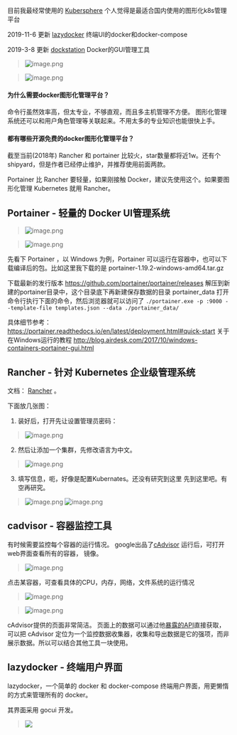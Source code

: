 目前我最经常使用的 [Kubersphere](https://kubesphere.io/) 个人觉得是最适合国内使用的图形化k8s管理平台

2019-11-6 更新 [lazydocker](https://github.com/jesseduffield/lazydocker) 终端UI的docker和docker-compose

2019-3-8 更新 [dockstation](https://dockstation.io/) Docker的GUI管理工具
> ![image.png](https://hexo-blog.pek3b.qingstor.com/upload_images/71414-aaad497aabec7f5e.png?imageMogr2/auto-orient/strip%7CimageView2/2/w/1240)

> ![image.png](https://hexo-blog.pek3b.qingstor.com/upload_images/71414-cab0bbf35db95f74.png?imageMogr2/auto-orient/strip%7CimageView2/2/w/1240)



#### 为什么需要docker图形化管理平台？
命令行虽然效率高，但太专业，不够直观，而且多主机管理不方便。
图形化管理系统还可以和用户角色管理等关联起来。不用太多的专业知识也能很快上手。
#### 都有哪些开源免费的docker图形化管理平台？
截至当前(2018年) Rancher 和 portainer 比较火，star数量都将近1w。还有个shipyard，但是作者已经停止维护，并推荐使用前面两款。

Portainer 比 Rancher 要轻量，如果刚接触 Docker，建议先使用这个。如果要图形化管理 Kubernetes  就用 Rancher。

## Portainer - 轻量的 Docker UI管理系统

> ![image.png](https://hexo-blog.pek3b.qingstor.com/upload_images/71414-eaa69a845ab89428.png?imageMogr2/auto-orient/strip%7CimageView2/2/w/1240)

> ![image.png](https://hexo-blog.pek3b.qingstor.com/upload_images/71414-93857d2ec1052009.png?imageMogr2/auto-orient/strip%7CimageView2/2/w/1240)

先看下 Portainer ，以 Windows 为例，Portainer 可以运行在容器中，也可以下载编译后的包。比如这里我下载的是 portainer-1.19.2-windows-amd64.tar.gz

下载最新的发行版本 https://github.com/portainer/portainer/releases
解压到新建的portainer目录中，这个目录底下再新建保存数据的目录 portainer_data
打开命令行执行下面的命令，然后浏览器就可以访问了
`./portainer.exe -p :9000 --template-file templates.json --data ./portainer_data/`

具体细节参考：
https://portainer.readthedocs.io/en/latest/deployment.html#quick-start
关于在Windows运行的教程
http://blog.airdesk.com/2017/10/windows-containers-portainer-gui.html

## Rancher - 针对 Kubernetes 企业级管理系统

文档： [Rancher](https://rancher.com/docs/rancher/v2.x/en/quick-start-guide/deployment/quickstart-manual-setup/) 。

下面放几张图：
1. 装好后，打开先让设置管理员密码：
> ![image.png](https://hexo-blog.pek3b.qingstor.com/upload_images/71414-9d7720d226bc6f2d.png?imageMogr2/auto-orient/strip%7CimageView2/2/w/1240)
2. 然后让添加一个集群，先修改语言为中文。
> ![image.png](https://hexo-blog.pek3b.qingstor.com/upload_images/71414-f3ffd82a4feaf9d4.png?imageMogr2/auto-orient/strip%7CimageView2/2/w/1240)
3. 填写信息，呃，好像是配置Kubernates。还没有研究到这里
先到这里吧。有空再研究。
> ![image.png](https://hexo-blog.pek3b.qingstor.com/upload_images/71414-02cafc5cb18c7063.png?imageMogr2/auto-orient/strip%7CimageView2/2/w/1240)
> ![image.png](https://hexo-blog.pek3b.qingstor.com/upload_images/71414-16d6303508e1d675.png?imageMogr2/auto-orient/strip%7CimageView2/2/w/1240)

## cadvisor - 容器监控工具 
有时候需要监控每个容器的运行情况。
google出品了[cAdvisor](https://github.com/google/cadvisor)
运行后，可打开web界面查看所有的容器， 镜像。
> ![image.png](https://hexo-blog.pek3b.qingstor.com/upload_images/71414-f86d81e3bc40d1ea.png?imageMogr2/auto-orient/strip%7CimageView2/2/w/1240)

点击某容器，可查看具体的CPU，内存，网络，文件系统的运行情况
> ![image.png](https://hexo-blog.pek3b.qingstor.com/upload_images/71414-7404a3e9f389222e.png?imageMogr2/auto-orient/strip%7CimageView2/2/w/1240)

> ![image.png](https://hexo-blog.pek3b.qingstor.com/upload_images/71414-5c06e6e73103654e.png?imageMogr2/auto-orient/strip%7CimageView2/2/w/1240)

cAdvisor提供的页面非常简洁。
页面上的数据可以通过他[暴露的API](https://github.com/google/cadvisor/blob/master/docs/api.md)直接获取，可以把 cAdvisor 定位为一个监控数据收集器，收集和导出数据是它的强项，而非展示数据。所以可以结合其他工具一块使用。

## lazydocker - 终端用户界面
lazydocker，一个简单的 docker 和 docker-compose 终端用户界面，用更懒惰的方式来管理所有的 docker。

其界面采用 gocui 开发。
> ![](https://pek3b.qingstor.com/hexo-blog/141740_uL43_3734192.webp)

